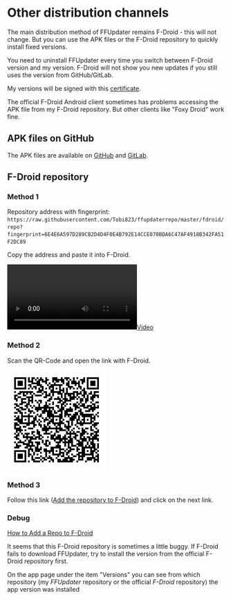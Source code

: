 # Other distribution channels

The main distribution method of FFUpdater remains F-Droid - this will not change. But you can use the APK
files or the F-Droid repository to quickly install fixed versions.

You need to uninstall FFUpdater every time you switch between F-Droid version and my version. F-Droid will not
show you new updates if you still uses the version from GitHub/GitLab.

My versions will be signed with this [certificate](dev/signatures/apk_signature.txt).

The official F-Droid Android client sometimes has problems accessing the APK file from my F-Droid repository.
But other clients like "Foxy Droid" work fine.

## APK files on GitHub

The APK files are available on [GitHub](https://github.com/Tobi823/ffupdater/releases/latest) and
[GitLab](https://gitlab.com/Tobiwan/ffupdater_gitlab/-/releases).

## F-Droid repository

### Method 1

Repository address with fingerprint: `https://raw.githubusercontent.com/Tobi823/ffupdaterrepo/master/fdroid/repo?fingerprint=6E4E6A597D289CB2D4D4F0E4B792E14CCE070BDA6C47AF4918B342FA51F2DC89`

Copy the address and paste it into F-Droid.

[![Video](https://tobi823.github.io/fdroid_repo_method1.mp4)](https://tobi823.github.io/fdroid_repo_method1.mp4)

### Method 2

Scan the QR-Code and open the link with F-Droid.

[![Add](https://raw.githubusercontent.com/Tobi823/ffupdaterrepo/master/fdroid/repo/assets/qrcode.png)](https://raw.githubusercontent.com/Tobi823/ffupdaterrepo/master/fdroid/repo/assets/qrcode.png)

### Method 3

Follow this link ([Add the repository to F-Droid](https://tobi823.github.io/ffupdaterrepo.html)) and click on the next link.

### Debug

[How to Add a Repo to F-Droid](https://f-droid.org/en/tutorials/add-repo/)

It seems that this F-Droid repository is sometimes a little buggy. If F-Droid fails to download FFUpdater, try
to install the version from the official F-Droid repository first.

On the app page under the item "Versions" you can see from which repository (my *FFUpdater*
repository or the official *F-Droid* repository) the app version was installed